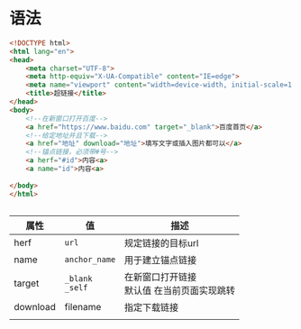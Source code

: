 # 语法
```html
<!DOCTYPE html>
<html lang="en">
<head>
    <meta charset="UTF-8">
    <meta http-equiv="X-UA-Compatible" content="IE=edge">
    <meta name="viewport" content="width=device-width, initial-scale=1.0">
    <title>超链接</title>
</head>
<body>
	<!--在新窗口打开百度-->
	<a href="https://www.baidu.com" target="_blank">百度首页</a>
	<!--给定地址并且下载-->
	<a href="地址" download="地址">填写文字或插入图片都可以</a>
	<!--锚点链接，必须带#号-->
	<a herf="#id">内容<a>
	<a name="id">内容<a>
	
</body>
</html>
	
```

| 属性     | 值                        | 描述                                          |
| -------- | ------------------------- | --------------------------------------------- |
| herf     | `url`                     | 规定链接的目标url                             |
| name     | `anchor_name`             | 用于建立锚点链接                              |
| target   | `_blank` <br> `_self`<br> | 在新窗口打开链接<br>默认值 在当前页面实现跳转 |
| download | filename                  | 指定下载链接                                  |
|          |                           |                                               |


